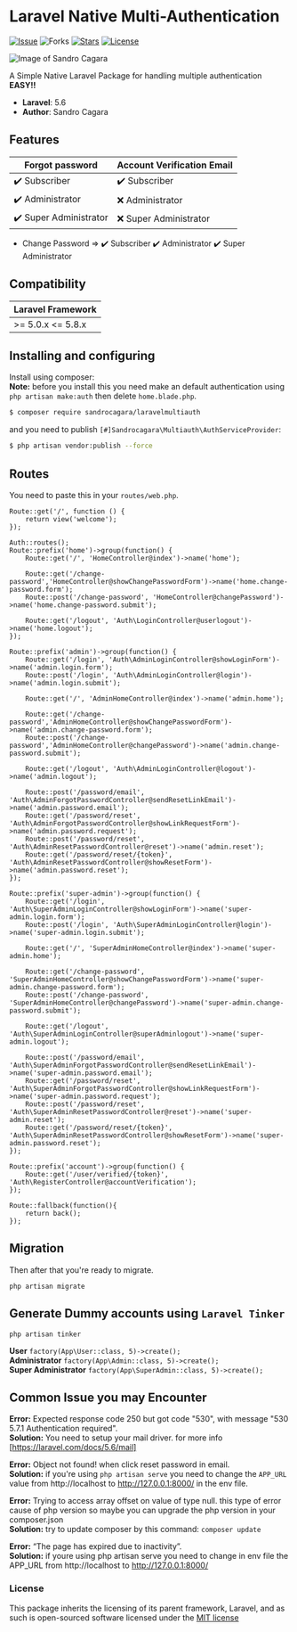 # Laravel Native Multi-Authentication
[![Issue](https://img.shields.io/github/issues/sndrjhlncgr/Laravel-Native-Multi-Authentication-5.6?style=flat-square)](https://packagist.org/packages/sandrocagara/laravelmultiauth)
![Forks](https://img.shields.io/github/forks/sndrjhlncgr/Laravel-Native-Multi-Authentication-5.6?style=flat-square)
[![Stars](https://img.shields.io/github/stars/sndrjhlncgr/Laravel-Native-Multi-Authentication-5.6?style=flat-square)](https://packagist.org/packages/sandrocagara/laravelmultiauth)
[![License](https://img.shields.io/github/license/sndrjhlncgr/Laravel-Native-Multi-Authentication-5.6?style=flat-square)](https://packagist.org/packages/sandrocagara/laravelmultiauth)


![Image of Sandro Cagara](https://i.ibb.co/WzjQLHV/68747470733a2f2f692e6962622e636f2f5a56516a3777592f647361646164732e706e67.jpg)

A Simple Native Laravel Package for handling multiple authentication **EASY!!**
- **Laravel**: 5.6
- **Author**: Sandro Cagara

## Features

|            Forgot password           |  Account Verification Email   |
|--------------------------------------|-------------------------------|
|:heavy_check_mark: Subscriber         | :heavy_check_mark: Subscriber |
|:heavy_check_mark: Administrator      |  :x: Administrator            |
|:heavy_check_mark: Super Administrator| :x: Super Administrator       |

* Change Password => 
    :heavy_check_mark: Subscriber
    :heavy_check_mark: Administrator
    :heavy_check_mark: Super Administrator

## Compatibility

| Laravel Framework  |
|--------------------|
| >= 5.0.x  <= 5.8.x |

## Installing and configuring

Install using composer: <br>
**Note:** before you install this you need make an default authentication using `php artisan make:auth` then delete `home.blade.php`.

```sh
$ composer require sandrocagara/laravelmultiauth
```

and you need to publish `[#]Sandrocagara\Multiauth\AuthServiceProvider`:

```sh
$ php artisan vendor:publish --force
```

## Routes

You need to paste this in your `routes/web.php`.

```
Route::get('/', function () {
    return view('welcome');
});

Auth::routes();
Route::prefix('home')->group(function() {
    Route::get('/', 'HomeController@index')->name('home');

    Route::get('/change-password','HomeController@showChangePasswordForm')->name('home.change-password.form');
    Route::post('/change-password', 'HomeController@changePassword')->name('home.change-password.submit');

    Route::get('/logout', 'Auth\LoginController@userlogout')->name('home.logout');
});

Route::prefix('admin')->group(function() {
    Route::get('/login', 'Auth\AdminLoginController@showLoginForm')->name('admin.login.form');
    Route::post('/login', 'Auth\AdminLoginController@login')->name('admin.login.submit');

    Route::get('/', 'AdminHomeController@index')->name('admin.home');

    Route::get('/change-password','AdminHomeController@showChangePasswordForm')->name('admin.change-password.form');
    Route::post('/change-password','AdminHomeController@changePassword')->name('admin.change-password.submit');

    Route::get('/logout', 'Auth\AdminLoginController@logout')->name('admin.logout');

    Route::post('/password/email', 'Auth\AdminForgotPasswordController@sendResetLinkEmail')->name('admin.password.email');
    Route::get('/password/reset', 'Auth\AdminForgotPasswordController@showLinkRequestForm')->name('admin.password.request');
    Route::post('/password/reset', 'Auth\AdminResetPasswordController@reset')->name('admin.reset');
    Route::get('/password/reset/{token}', 'Auth\AdminResetPasswordController@showResetForm')->name('admin.password.reset');
});

Route::prefix('super-admin')->group(function() {
    Route::get('/login', 'Auth\SuperAdminLoginController@showLoginForm')->name('super-admin.login.form');
    Route::post('/login', 'Auth\SuperAdminLoginController@login')->name('super-admin.login.submit');

    Route::get('/', 'SuperAdminHomeController@index')->name('super-admin.home');

    Route::get('/change-password', 'SuperAdminHomeController@showChangePasswordForm')->name('super-admin.change-password.form');
    Route::post('/change-password', 'SuperAdminHomeController@changePassword')->name('super-admin.change-password.submit');

    Route::get('/logout', 'Auth\SuperAdminLoginController@superAdminlogout')->name('super-admin.logout');

    Route::post('/password/email', 'Auth\SuperAdminForgotPasswordController@sendResetLinkEmail')->name('super-admin.password.email');
    Route::get('/password/reset', 'Auth\SuperAdminForgotPasswordController@showLinkRequestForm')->name('super-admin.password.request');
    Route::post('/password/reset', 'Auth\SuperAdminResetPasswordController@reset')->name('super-admin.reset');
    Route::get('/password/reset/{token}', 'Auth\SuperAdminResetPasswordController@showResetForm')->name('super-admin.password.reset');
});

Route::prefix('account')->group(function() {
    Route::get('/user/verified/{token}', 'Auth\RegisterController@accountVerification');
});

Route::fallback(function(){
    return back();
});
```

## Migration

Then after that you're ready to migrate.

`php artisan migrate`

## Generate Dummy accounts using `Laravel Tinker`

```
php artisan tinker
```
**User** `factory(App\User::class, 5)->create();`<br>
**Administrator** `factory(App\Admin::class, 5)->create();`<br>
**Super Administrator** `factory(App\SuperAdmin::class, 5)->create();`


## Common Issue you may Encounter

**Error:** Expected response code 250 but got code "530", with message "530 5.7.1 Authentication required".<br>
**Solution:** You need to setup your mail driver. for more info [https://laravel.com/docs/5.6/mail]

**Error:** Object not found! when click reset password in email.<br>
**Solution:** if you're using `php artisan serve` you need to change the `APP_URL` value from http://localhost to http://127.0.0.1:8000/ in the env file.

**Error:** Trying to access array offset on value of type null. this type of error cause of php version so maybe you can upgrade the php version in your composer.json<br>
**Solution:** try to update composer by this command: `composer update`

**Error:** “The page has expired due to inactivity”.<br>
**Solution:** if youre using php artisan serve you need to change in env file the APP_URL from http://localhost to http://127.0.0.1:8000/


### License

This package inherits the licensing of its parent framework, Laravel, and as such is open-sourced 
software licensed under the [MIT license](http://opensource.org/licenses/MIT)